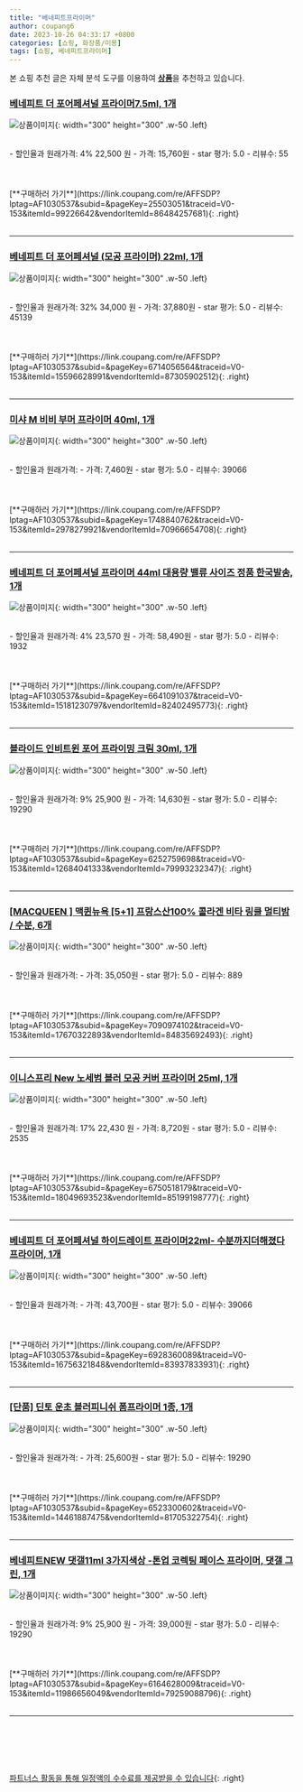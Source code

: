 ```yaml
---
title: "베네피트프라이머"
author: coupang6
date: 2023-10-26 04:33:17 +0800
categories: [쇼핑, 화장품/미용]
tags: [쇼핑, 베네피트프라이머]
---
```


본 쇼핑 추천 글은 자체 분석 도구를 이용하여 [**상품**](https://link.coupang.com/a/bao1ui)을 추천하고 있습니다.

### [베네피트 더 포어페셔널 프라이머7.5ml, 1개](https://link.coupang.com/re/AFFSDP?lptag=AF1030537&subid=&pageKey=25503051&traceid=V0-153&itemId=99226642&vendorItemId=86484257681)

![상품이미지](https://thumbnail8.coupangcdn.com/thumbnails/remote/230x230ex/image/vendor_inventory/8d2b/2ce441ebf9758f04ccd946b45bd8f427d3c4b719a8e611cdfe80fc89f6c8.jpg){: width="300" height="300" .w-50 .left}


<br>
- 할인율과 원래가격: 4%  22,500   원
- 가격: 15,760원
- star 평가: 5.0
- 리뷰수: 55
<br>
<br>
<br>
<br>
[**구매하러 가기**](https://link.coupang.com/re/AFFSDP?lptag=AF1030537&subid=&pageKey=25503051&traceid=V0-153&itemId=99226642&vendorItemId=86484257681){: .right}
<br>
<br>

---

### [베네피트 더 포어페셔널 (모공 프라이머) 22ml, 1개](https://link.coupang.com/re/AFFSDP?lptag=AF1030537&subid=&pageKey=6714056564&traceid=V0-153&itemId=15596628991&vendorItemId=87305902512)

![상품이미지](https://thumbnail10.coupangcdn.com/thumbnails/remote/230x230ex/image/vendor_inventory/086a/91deb33add299b698f9745076592f15f66ae18f033680c45242182761d1b.jpg){: width="300" height="300" .w-50 .left}


<br>
- 할인율과 원래가격: 32%  34,000   원
- 가격: 37,880원
- star 평가: 5.0
- 리뷰수: 45139
<br>
<br>
<br>
<br>
[**구매하러 가기**](https://link.coupang.com/re/AFFSDP?lptag=AF1030537&subid=&pageKey=6714056564&traceid=V0-153&itemId=15596628991&vendorItemId=87305902512){: .right}
<br>
<br>

---

### [미샤 M 비비 부머 프라이머 40ml, 1개](https://link.coupang.com/re/AFFSDP?lptag=AF1030537&subid=&pageKey=1748840762&traceid=V0-153&itemId=2978279921&vendorItemId=70966654708)

![상품이미지](https://thumbnail9.coupangcdn.com/thumbnails/remote/230x230ex/image/retail/images/2020/06/26/10/8/f3e29c02-b431-4cc5-a0b1-26ef5ee5c9a2.jpg){: width="300" height="300" .w-50 .left}


<br>
- 할인율과 원래가격: 
- 가격: 7,460원
- star 평가: 5.0
- 리뷰수: 39066
<br>
<br>
<br>
<br>
[**구매하러 가기**](https://link.coupang.com/re/AFFSDP?lptag=AF1030537&subid=&pageKey=1748840762&traceid=V0-153&itemId=2978279921&vendorItemId=70966654708){: .right}
<br>
<br>

---

### [베네피트 더 포어페셔널 프라이머 44ml 대용량 밸류 사이즈 정품 한국발송, 1개](https://link.coupang.com/re/AFFSDP?lptag=AF1030537&subid=&pageKey=6641091037&traceid=V0-153&itemId=15181230797&vendorItemId=82402495773)

![상품이미지](https://thumbnail9.coupangcdn.com/thumbnails/remote/230x230ex/image/vendor_inventory/3d13/939bf58ac30592a0071fdd7b2418dcbc90d3628c56f9e217341d7a5b6d97.jpg){: width="300" height="300" .w-50 .left}


<br>
- 할인율과 원래가격: 4%  23,570   원
- 가격: 58,490원
- star 평가: 5.0
- 리뷰수: 1932
<br>
<br>
<br>
<br>
[**구매하러 가기**](https://link.coupang.com/re/AFFSDP?lptag=AF1030537&subid=&pageKey=6641091037&traceid=V0-153&itemId=15181230797&vendorItemId=82402495773){: .right}
<br>
<br>

---

### [블라이드 인비트윈 포어 프라이밍 크림 30ml, 1개](https://link.coupang.com/re/AFFSDP?lptag=AF1030537&subid=&pageKey=6252759698&traceid=V0-153&itemId=12684041333&vendorItemId=79993232347)

![상품이미지](https://thumbnail7.coupangcdn.com/thumbnails/remote/230x230ex/image/vendor_inventory/1c6d/c0f0cd31933c1c7c5288c0efc2fe048d8a361455c8a9dcc5d5eabc2691f7.png){: width="300" height="300" .w-50 .left}


<br>
- 할인율과 원래가격: 9%  25,900   원
- 가격: 14,630원
- star 평가: 5.0
- 리뷰수: 19290
<br>
<br>
<br>
<br>
[**구매하러 가기**](https://link.coupang.com/re/AFFSDP?lptag=AF1030537&subid=&pageKey=6252759698&traceid=V0-153&itemId=12684041333&vendorItemId=79993232347){: .right}
<br>
<br>

---

### [[MACQUEEN ] 맥퀸뉴욕 [5+1] 프랑스산100% 콜라겐 비타 링클 멀티밤 / 수분, 6개](https://link.coupang.com/re/AFFSDP?lptag=AF1030537&subid=&pageKey=7090974102&traceid=V0-153&itemId=17670322893&vendorItemId=84835692493)

![상품이미지](https://thumbnail10.coupangcdn.com/thumbnails/remote/230x230ex/image/vendor_inventory/04fc/d3c0bf8745df58f6cefb3be2cf291ba598ecfb1c6fa2935208b3520c17b7.jpg){: width="300" height="300" .w-50 .left}


<br>
- 할인율과 원래가격: 
- 가격: 35,050원
- star 평가: 5.0
- 리뷰수: 889
<br>
<br>
<br>
<br>
[**구매하러 가기**](https://link.coupang.com/re/AFFSDP?lptag=AF1030537&subid=&pageKey=7090974102&traceid=V0-153&itemId=17670322893&vendorItemId=84835692493){: .right}
<br>
<br>

---

### [이니스프리 New 노세범 블러 모공 커버 프라이머 25ml, 1개](https://link.coupang.com/re/AFFSDP?lptag=AF1030537&subid=&pageKey=6750518179&traceid=V0-153&itemId=18049693523&vendorItemId=85199198777)

![상품이미지](https://thumbnail9.coupangcdn.com/thumbnails/remote/230x230ex/image/retail/images/6153887321721754-6abab587-4f8c-43af-b113-0e10c3eee96a.jpg){: width="300" height="300" .w-50 .left}


<br>
- 할인율과 원래가격: 17%  22,430   원
- 가격: 8,720원
- star 평가: 5.0
- 리뷰수: 2535
<br>
<br>
<br>
<br>
[**구매하러 가기**](https://link.coupang.com/re/AFFSDP?lptag=AF1030537&subid=&pageKey=6750518179&traceid=V0-153&itemId=18049693523&vendorItemId=85199198777){: .right}
<br>
<br>

---

### [베네피트 더 포어페셔널 하이드레이트 프라이머22ml- 수분까지더해졌다 프라이머, 1개](https://link.coupang.com/re/AFFSDP?lptag=AF1030537&subid=&pageKey=6928360089&traceid=V0-153&itemId=16756321848&vendorItemId=83937833931)

![상품이미지](https://thumbnail8.coupangcdn.com/thumbnails/remote/230x230ex/image/vendor_inventory/ae66/c8eaf9a47e1e658630fa166168d5015a9468da1e02e83b7caae49e176792.jpg){: width="300" height="300" .w-50 .left}


<br>
- 할인율과 원래가격: 
- 가격: 43,700원
- star 평가: 5.0
- 리뷰수: 39066
<br>
<br>
<br>
<br>
[**구매하러 가기**](https://link.coupang.com/re/AFFSDP?lptag=AF1030537&subid=&pageKey=6928360089&traceid=V0-153&itemId=16756321848&vendorItemId=83937833931){: .right}
<br>
<br>

---

### [[단품] 딘토 운초 블러피니쉬 폼프라이머 1종, 1개](https://link.coupang.com/re/AFFSDP?lptag=AF1030537&subid=&pageKey=6523300602&traceid=V0-153&itemId=14461887475&vendorItemId=81705322754)

![상품이미지](https://thumbnail9.coupangcdn.com/thumbnails/remote/230x230ex/image/vendor_inventory/9175/8c74780af24a31a5582fc94bd07795cd4d90710bdd3ed09bb4a62d90fb0c.png){: width="300" height="300" .w-50 .left}


<br>
- 할인율과 원래가격: 
- 가격: 25,600원
- star 평가: 5.0
- 리뷰수: 19290
<br>
<br>
<br>
<br>
[**구매하러 가기**](https://link.coupang.com/re/AFFSDP?lptag=AF1030537&subid=&pageKey=6523300602&traceid=V0-153&itemId=14461887475&vendorItemId=81705322754){: .right}
<br>
<br>

---

### [베네피트NEW 댓갤11ml 3가지색상 -톤업 코렉팅 페이스 프라이머, 댓갤 그린, 1개](https://link.coupang.com/re/AFFSDP?lptag=AF1030537&subid=&pageKey=6164628009&traceid=V0-153&itemId=11986656049&vendorItemId=79259088796)

![상품이미지](https://thumbnail9.coupangcdn.com/thumbnails/remote/230x230ex/image/vendor_inventory/ca23/0b35b266ef564d17def6cd184ed6f49c712e77fd0d49563c2ad796eba51a.jpg){: width="300" height="300" .w-50 .left}


<br>
- 할인율과 원래가격: 9%  25,900   원
- 가격: 39,000원
- star 평가: 5.0
- 리뷰수: 19290
<br>
<br>
<br>
<br>
[**구매하러 가기**](https://link.coupang.com/re/AFFSDP?lptag=AF1030537&subid=&pageKey=6164628009&traceid=V0-153&itemId=11986656049&vendorItemId=79259088796){: .right}
<br>
<br>

---
<br><br><br><br><br> [파트너스 활동을 통해 일정액의 수수료를 제공받을 수 있습니다](https://link.coupang.com/a/bao1ui){: .right}